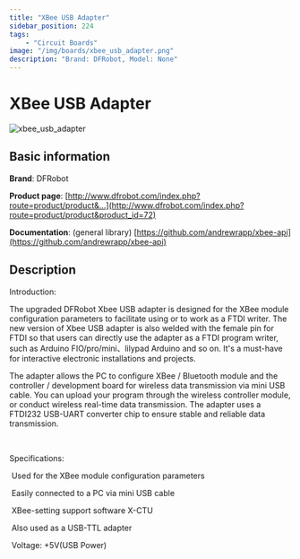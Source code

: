 ```yaml
---
title: "XBee USB Adapter"
sidebar_position: 224
tags:
    - "Circuit Boards"
image: "/img/boards/xbee_usb_adapter.png"
description: "Brand: DFRobot, Model: None"
---
```

# XBee USB Adapter

![xbee_usb_adapter](/img/boards/xbee_usb_adapter.png)

## Basic information

**Brand**: DFRobot

**Product page**: [http://www.dfrobot.com/index.php?route=product/product&...](http://www.dfrobot.com/index.php?route=product/product&product_id=72)

**Documentation**: \(general library\) [https://github.com/andrewrapp/xbee-api](https://github.com/andrewrapp/xbee-api)

## Description

Introduction:



The upgraded DFRobot Xbee USB adapter is designed for the XBee module configuration parameters to facilitate using or to work as a FTDI writer\. The new version of Xbee USB adapter is also welded with the female pin for FTDI so that users can directly use the adapter as a FTDI program writer, such as Arduino FIO/pro/mini、lilypad Arduino and so on\. It's a must\-have for interactive electronic installations and projects\.



The adapter allows the PC to configure XBee / Bluetooth module and the controller / development board for wireless data transmission via mini USB cable\. You can upload your program through the wireless controller module, or conduct wireless real\-time data transmission\. The adapter uses a FTDI232 USB\-UART converter chip to ensure stable and reliable data transmission\.

 

Specifications:

 Used for the XBee module configuration parameters

 Easily connected to a PC via mini USB cable

 XBee\-setting support software X\-CTU

 Also used as a USB\-TTL adapter

 Voltage: \+5V\(USB Power\)

